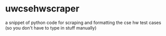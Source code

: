 # uwcsehwscraper
a snippet of python code for scraping and formatting the cse hw test cases (so you don't have to type in stuff manually)

